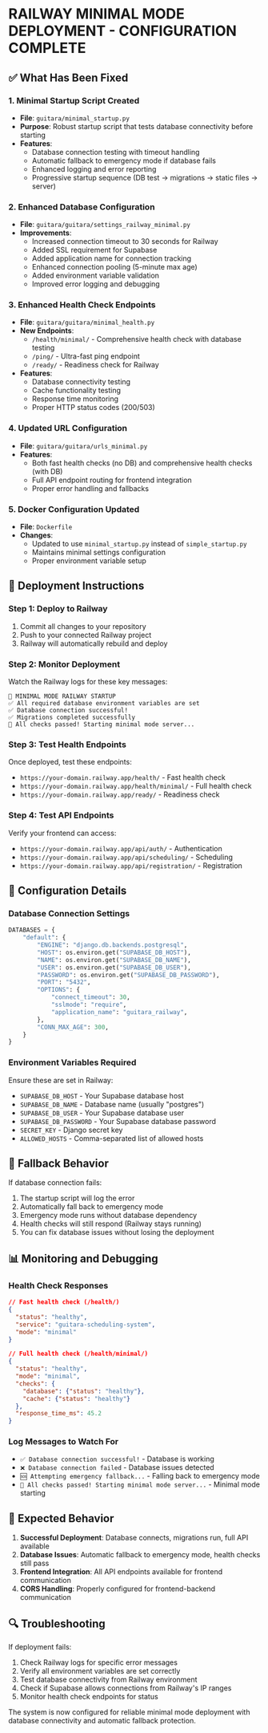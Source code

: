 # RAILWAY MINIMAL MODE DEPLOYMENT - CONFIGURATION COMPLETE

## ✅ What Has Been Fixed

### 1. **Minimal Startup Script Created**

- **File**: `guitara/minimal_startup.py`
- **Purpose**: Robust startup script that tests database connectivity before starting
- **Features**:
  - Database connection testing with timeout handling
  - Automatic fallback to emergency mode if database fails
  - Enhanced logging and error reporting
  - Progressive startup sequence (DB test → migrations → static files → server)

### 2. **Enhanced Database Configuration**

- **File**: `guitara/guitara/settings_railway_minimal.py`
- **Improvements**:
  - Increased connection timeout to 30 seconds for Railway
  - Added SSL requirement for Supabase
  - Added application name for connection tracking
  - Enhanced connection pooling (5-minute max age)
  - Added environment variable validation
  - Improved error logging and debugging

### 3. **Enhanced Health Check Endpoints**

- **File**: `guitara/guitara/minimal_health.py`
- **New Endpoints**:
  - `/health/minimal/` - Comprehensive health check with database testing
  - `/ping/` - Ultra-fast ping endpoint
  - `/ready/` - Readiness check for Railway
- **Features**:
  - Database connectivity testing
  - Cache functionality testing
  - Response time monitoring
  - Proper HTTP status codes (200/503)

### 4. **Updated URL Configuration**

- **File**: `guitara/guitara/urls_minimal.py`
- **Features**:
  - Both fast health checks (no DB) and comprehensive health checks (with DB)
  - Full API endpoint routing for frontend integration
  - Proper error handling and fallbacks

### 5. **Docker Configuration Updated**

- **File**: `Dockerfile`
- **Changes**:
  - Updated to use `minimal_startup.py` instead of `simple_startup.py`
  - Maintains minimal settings configuration
  - Proper environment variable setup

## 🚀 Deployment Instructions

### Step 1: Deploy to Railway

1. Commit all changes to your repository
2. Push to your connected Railway project
3. Railway will automatically rebuild and deploy

### Step 2: Monitor Deployment

Watch the Railway logs for these key messages:

```
🚀 MINIMAL MODE RAILWAY STARTUP
✅ All required database environment variables are set
✅ Database connection successful!
✅ Migrations completed successfully
🚀 All checks passed! Starting minimal mode server...
```

### Step 3: Test Health Endpoints

Once deployed, test these endpoints:

- `https://your-domain.railway.app/health/` - Fast health check
- `https://your-domain.railway.app/health/minimal/` - Full health check
- `https://your-domain.railway.app/ready/` - Readiness check

### Step 4: Test API Endpoints

Verify your frontend can access:

- `https://your-domain.railway.app/api/auth/` - Authentication
- `https://your-domain.railway.app/api/scheduling/` - Scheduling
- `https://your-domain.railway.app/api/registration/` - Registration

## 🔧 Configuration Details

### Database Connection Settings

```python
DATABASES = {
    "default": {
        "ENGINE": "django.db.backends.postgresql",
        "HOST": os.environ.get("SUPABASE_DB_HOST"),
        "NAME": os.environ.get("SUPABASE_DB_NAME"),
        "USER": os.environ.get("SUPABASE_DB_USER"),
        "PASSWORD": os.environ.get("SUPABASE_DB_PASSWORD"),
        "PORT": "5432",
        "OPTIONS": {
            "connect_timeout": 30,
            "sslmode": "require",
            "application_name": "guitara_railway",
        },
        "CONN_MAX_AGE": 300,
    }
}
```

### Environment Variables Required

Ensure these are set in Railway:

- `SUPABASE_DB_HOST` - Your Supabase database host
- `SUPABASE_DB_NAME` - Database name (usually "postgres")
- `SUPABASE_DB_USER` - Your Supabase database user
- `SUPABASE_DB_PASSWORD` - Your Supabase database password
- `SECRET_KEY` - Django secret key
- `ALLOWED_HOSTS` - Comma-separated list of allowed hosts

## 🔄 Fallback Behavior

If database connection fails:

1. The startup script will log the error
2. Automatically fall back to emergency mode
3. Emergency mode runs without database dependency
4. Health checks will still respond (Railway stays running)
5. You can fix database issues without losing the deployment

## 📊 Monitoring and Debugging

### Health Check Responses

```json
// Fast health check (/health/)
{
  "status": "healthy",
  "service": "guitara-scheduling-system",
  "mode": "minimal"
}

// Full health check (/health/minimal/)
{
  "status": "healthy",
  "mode": "minimal",
  "checks": {
    "database": {"status": "healthy"},
    "cache": {"status": "healthy"}
  },
  "response_time_ms": 45.2
}
```

### Log Messages to Watch For

- `✅ Database connection successful!` - Database is working
- `❌ Database connection failed` - Database issues detected
- `🆘 Attempting emergency fallback...` - Falling back to emergency mode
- `🚀 All checks passed! Starting minimal mode server...` - Minimal mode starting

## 🎯 Expected Behavior

1. **Successful Deployment**: Database connects, migrations run, full API available
2. **Database Issues**: Automatic fallback to emergency mode, health checks still pass
3. **Frontend Integration**: All API endpoints available for frontend communication
4. **CORS Handling**: Properly configured for frontend-backend communication

## 🔍 Troubleshooting

If deployment fails:

1. Check Railway logs for specific error messages
2. Verify all environment variables are set correctly
3. Test database connectivity from Railway environment
4. Check if Supabase allows connections from Railway's IP ranges
5. Monitor health check endpoints for status

The system is now configured for reliable minimal mode deployment with database connectivity and automatic fallback protection.
